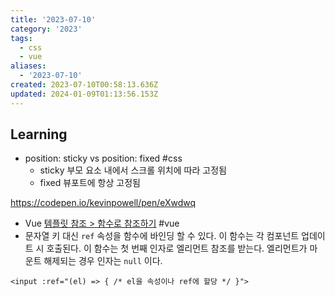 ```yaml
---
title: '2023-07-10'
category: '2023'
tags:
  - css
  - vue
aliases:
  - '2023-07-10'
created: 2023-07-10T00:58:13.636Z
updated: 2024-01-09T01:13:56.153Z
---
```


## Learning

- position: sticky vs position: fixed #css
  - sticky 부모 요소 내에서 스크롤 위치에 따라 고정됨
  - fixed 뷰포트에 항상 고정됨

https://codepen.io/kevinpowell/pen/eXwdwq

- Vue [템플릿 참조 > 함수로 참조하기](https://ko.vuejs.org/guide/essentials/template-refs.html#function-refs) #vue
- 문자열 키 대신 `ref` 속성을 함수에 바인딩 할 수 있다. 이 함수는 각 컴포넌트 업데이트 시 호출된다. 이 함수는 첫 번째 인자로 엘리먼트 참조를 받는다. 엘리먼트가 마운트 해제되는 경우 인자는 `null` 이다.

```vue
<input :ref="(el) => { /* el을 속성이나 ref에 할당 */ }">
```
